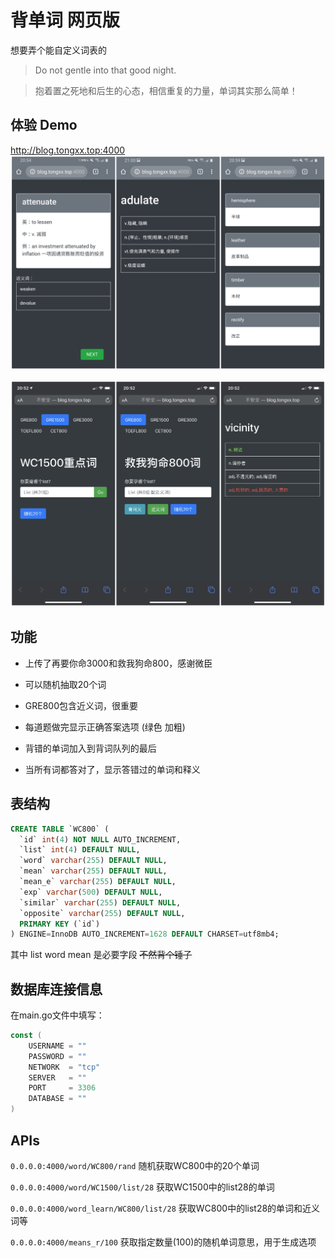 # 背单词 网页版
想要弄个能自定义词表的

> Do not gentle into that good night.


> 抱着置之死地和后生的心态，相信重复的力量，单词其实那么简单！



## 体验 Demo
http://blog.tongxx.top:4000
![demo](https://raw.githubusercontent.com/IvyB/recite_word_web/master/demo.JPG)

![demo](https://raw.githubusercontent.com/IvyB/recite_word_web/master/demo1.JPG)



## 功能

- 上传了再要你命3000和救我狗命800，感谢微臣

- 可以随机抽取20个词

- GRE800包含近义词，很重要

- 每道题做完显示正确答案选项 (绿色 加粗)

- 背错的单词加入到背词队列的最后

- 当所有词都答对了，显示答错过的单词和释义

  

## 表结构

``` sql
CREATE TABLE `WC800` (
  `id` int(4) NOT NULL AUTO_INCREMENT,
  `list` int(4) DEFAULT NULL,
  `word` varchar(255) DEFAULT NULL,
  `mean` varchar(255) DEFAULT NULL,
  `mean_e` varchar(255) DEFAULT NULL,
  `exp` varchar(500) DEFAULT NULL,
  `similar` varchar(255) DEFAULT NULL,
  `opposite` varchar(255) DEFAULT NULL,
  PRIMARY KEY (`id`)
) ENGINE=InnoDB AUTO_INCREMENT=1628 DEFAULT CHARSET=utf8mb4;
```

其中 list word mean 是必要字段  ~~不然背个锤子~~



## 数据库连接信息

在main.go文件中填写：

```go
const (
	USERNAME = ""
	PASSWORD = ""
	NETWORK  = "tcp"
	SERVER   = ""
	PORT     = 3306
	DATABASE = ""
)
```

## APIs

`0.0.0.0:4000/word/WC800/rand` 
随机获取WC800中的20个单词

`0.0.0.0:4000/word/WC1500/list/28` 
获取WC1500中的list28的单词

`0.0.0.0:4000/word_learn/WC800/list/28` 
获取WC800中的list28的单词和近义词等

`0.0.0.0:4000/means_r/100` 
获取指定数量(100)的随机单词意思，用于生成选项